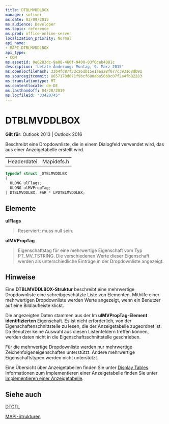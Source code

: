 ```yaml
---
title: DTBLMVDDLBOX
manager: soliver
ms.date: 03/09/2015
ms.audience: Developer
ms.topic: reference
ms.prod: office-online-server
localization_priority: Normal
api_name:
- MAPI.DTBLMVDDLBOX
api_type:
- COM
ms.assetid: 0e6283dc-9a08-460f-9400-03f0ceb4081c
description: 'Letzte Änderung: Montag, 9. März 2015'
ms.openlocfilehash: 33b4fd87f33c26db15e1a6a28f077c393168db91
ms.sourcegitcommit: 8657170d071f9bcf680aba50b9c07f2a4fb82283
ms.translationtype: MT
ms.contentlocale: de-DE
ms.lasthandoff: 04/28/2019
ms.locfileid: "33420745"
---
```

# <a name="dtblmvddlbox"></a>DTBLMVDDLBOX

  
  
**Gilt für**: Outlook 2013 | Outlook 2016 
  
Beschreibt eine Dropdownliste, die in einem Dialogfeld verwendet wird, das aus einer Anzeigetabelle erstellt wird.
  
|||
|:-----|:-----|
|Headerdatei  <br/> |Mapidefs.h  <br/> |
   
```cpp
typedef struct _DTBLMVDDLBX
{
  ULONG ulFlags;
  ULONG ulMVPropTag;
} DTBLMVDDLBX, FAR * LPDTBLMVDDLBX;

```

## <a name="members"></a>Elemente

 **ulFlags**
  
> Reserviert; muss null sein.
    
 **ulMVPropTag**
  
> Eigenschaftstag für eine mehrwertige Eigenschaft vom Typ PT_MV_TSTRING. Die verschiedenen Werte dieser Eigenschaft werden als unterschiedliche Einträge in der Dropdownliste angezeigt.
    
## <a name="remarks"></a>Hinweise

Eine **DTBLMVDDLBOX-Struktur** beschreibt eine mehrwertige Dropdownliste eine schreibgeschützte Liste von Elementen. Mithilfe einer mehrwertigen Dropdownliste werden Werte angezeigt, wenn ein Benutzer auf eine Bildlaufleiste klickt. 
  
Die angezeigten Daten stammen aus der Im **ulMVPropTag-Element identifizierten** Eigenschaft. Es ist nicht erforderlich, von der Eigenschaftenschnittstelle zu lesen, die der Anzeigetabelle zugeordnet ist. Da Benutzer keine Auswahl aus diesen Listenfeldern treffen können, werden daten nicht in die Eigenschaftsschnittstelle geschrieben. 
  
Für die mehrwertige Dropdownliste werden nur mehrwertige Zeichenfolgeneigenschaften unterstützt. Andere mehrwertige Eigenschaftstypen werden nicht unterstützt. 
  
Eine Übersicht über Anzeigetabellen finden Sie unter [Display Tables](display-tables.md). Informationen zum Implementieren einer Anzeigetabelle finden Sie unter [Implementieren einer Anzeigetabelle](display-table-implementation.md).
  
## <a name="see-also"></a>Siehe auch



[DTCTL](dtctl.md)


[MAPI-Strukturen](mapi-structures.md)

